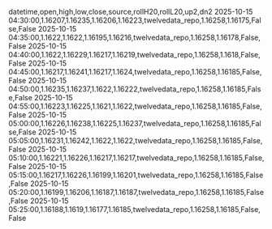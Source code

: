 datetime,open,high,low,close,source,rollH20,rollL20,up2,dn2
2025-10-15 04:30:00,1.16207,1.16235,1.16206,1.16223,twelvedata_repo,1.16258,1.16175,False,False
2025-10-15 04:35:00,1.1622,1.1622,1.16195,1.16216,twelvedata_repo,1.16258,1.16178,False,False
2025-10-15 04:40:00,1.1622,1.16229,1.16217,1.16219,twelvedata_repo,1.16258,1.1618,False,False
2025-10-15 04:45:00,1.16217,1.16241,1.16217,1.1624,twelvedata_repo,1.16258,1.16185,False,False
2025-10-15 04:50:00,1.16235,1.16237,1.1622,1.16222,twelvedata_repo,1.16258,1.16185,False,False
2025-10-15 04:55:00,1.16223,1.16225,1.1621,1.1622,twelvedata_repo,1.16258,1.16185,False,False
2025-10-15 05:00:00,1.16226,1.16238,1.16225,1.16237,twelvedata_repo,1.16258,1.16185,False,False
2025-10-15 05:05:00,1.16231,1.16242,1.1622,1.1622,twelvedata_repo,1.16258,1.16185,False,False
2025-10-15 05:10:00,1.16221,1.16226,1.16217,1.16217,twelvedata_repo,1.16258,1.16185,False,False
2025-10-15 05:15:00,1.16217,1.16226,1.16199,1.16201,twelvedata_repo,1.16258,1.16185,False,False
2025-10-15 05:20:00,1.16199,1.16206,1.16187,1.16187,twelvedata_repo,1.16258,1.16185,False,False
2025-10-15 05:25:00,1.16188,1.1619,1.16177,1.16185,twelvedata_repo,1.16258,1.16185,False,False
